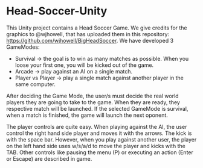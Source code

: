 # Head-Soccer-Unity
This Unity project contains a Head Soccer Game. We give credits for the graphics to @wjhowell, that has uploaded them in this repository: https://github.com/wjhowell/BigHeadSoccer. 
We have developed 3 GameModes:
  - Survival -> the goal is to win as many matches as possible. When you loose your first one, you will be kicked out of the game. 
  - Arcade -> play against an AI on a single match. 
  - Player vs Player -> play a single match against another player in the same computer.

After deciding the Game Mode, the user/s must decide the real world players they are going to take to the game. When they are ready, they respective match will be launched. If the selected GameMode is survival, when a match is finished, the game will launch the next oponent. 

The player controls are quite easy. When playing against the AI, the user control the right hand side player and moves it with the arrows. The kick is with the space bar. However, when you play against another user, the player on the left hand side uses w/s/a/d to move the player and kicks with the TAB. Other controls like pausing the menu (P) or executing an action (Enter or Escape) are described in game. 
